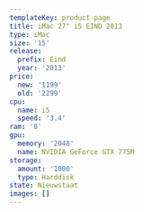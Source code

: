 ```yaml
---
templateKey: product-page
title: iMac 27" i5 EIND 2013
type: iMac
size: '15'
release:
  prefix: Eind
  year: '2013'
price:
  new: '1199'
  old: '2299'
cpu:
  name: i5
  speed: '3.4'
ram: '8'
gpu:
  memory: '2048'
  name: NVIDIA GeForce GTX 775M
storage:
  amount: '1000'
  type: Harddisk
state: Nieuwstaat
images: []
---
```


